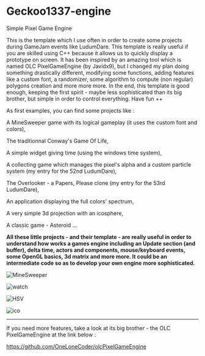 # Geckoo1337-engine
Simple Pixel Game Engine

This is the template which I use often in order to create some projects during GameJam events like LudumDare. This template is really useful if you are skilled using C++ because it allows us to quickly display a prototype on screen. It has been inspired by an amazing tool which is named OLC PixelGameEngine (by Javidx9), but I changed my plan doing something drastically different, modifying some functions, adding features like a custom font, a randomizer, some algorithm to compute (non regular) polygons creation and more more more. In the end, this template is good enough, keeping the first spirit - maybe less sophisticated than its big brother, but simple in order to control everything. Have fun ++

As first examples, you can find some projects like :

A MineSweeper game with its logical gameplay (it uses the custom font and colors),

The traditionnal Conway's Game Of Life,

A simple widget giving time (using the windows time system),

A collecting game which manages the pixel's alpha and a custom particle system (my entry for the 52nd LudumDare),

The Overlooker - a Papers, Please clone (my entry for the 53rd LudumDare),

An application displaying the full colors' spectrum,

A very simple 3d projection with an icosphere,

A classic game - Asteroid ...

**All these little projects - and their template - are really useful in order to understand how works a games engine including an Update section (and buffer), delta time, actors and components, mouse/keyboard events, some OpenGL basics, 3d matrix and more more. It could be an intermediate code so as to develop your own engine more sophisticated.**

![MineSweeper](https://user-images.githubusercontent.com/17862708/212752453-e8a1c6ff-ab4f-40ba-98fd-8fa26fa24ea4.png)

![watch](https://user-images.githubusercontent.com/17862708/212752460-f7d0b1eb-8af3-47ef-a346-8746b37417f5.png)

![HSV](https://user-images.githubusercontent.com/17862708/213251362-bd49567b-bf7d-4fd3-94e7-cfbbbfd8921d.png)

![ico](https://user-images.githubusercontent.com/17862708/216387506-985b873b-7e84-4718-bc1f-182cf8d38e24.png)

--------------------------------------------------------------------------------

If you need more features, take a look at its big brother - the OLC PixelGameEngine at the link below :

https://github.com/OneLoneCoder/olcPixelGameEngine
